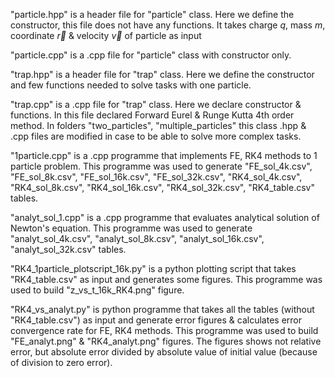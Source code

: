 "particle.hpp" is a header file for "particle" class. Here we define the constructor, this file does not have any functions. It takes charge $q$, mass $m$, coordinate $\vec{r}$ & velocity $\vec{v}$ of particle as input


"particle.cpp" is a .cpp file for "particle" class with constructor only.


"trap.hpp" is a header file for "trap" class. Here we define the constructor and few functions needed to solve tasks with one particle.


"trap.cpp" is a .cpp file for "trap" class. Here we declare constructor & functions. In this file declared Forward Eurel & Runge Kutta 4th order method. In folders "two_particles", "multiple_particles" this class .hpp & .cpp files are modified in case to be able to solve more complex tasks.


"1particle.cpp" is a .cpp programme that implements FE, RK4 methods to 1 particle problem. This programme was used to generate "FE_sol_4k.csv", "FE_sol_8k.csv", "FE_sol_16k.csv", "FE_sol_32k.csv", "RK4_sol_4k.csv", "RK4_sol_8k.csv", "RK4_sol_16k.csv", "RK4_sol_32k.csv", "RK4_table.csv" tables.


"analyt_sol_1.cpp" is a .cpp programme that evaluates analytical solution of Newton's equation. This programme was used to generate "analyt_sol_4k.csv", "analyt_sol_8k.csv", "analyt_sol_16k.csv", "analyt_sol_32k.csv" tables.


"RK4_1particle_plotscript_16k.py" is a python plotting script that takes "RK4_table.csv" as input and generates some figures. This programme was used to build "z_vs_t_16k_RK4.png" figure.


"RK4_vs_analyt.py" is python programme that takes all the tables (without "RK4_table.csv") as input and generate error figures & calculates error convergence rate for FE, RK4 methods. This programme was used to build "FE_analyt.png" & "RK4_analyt.png" figures. The figures shows not relative error, but absolute error divided by absolute value of initial value (because of division to zero error).
